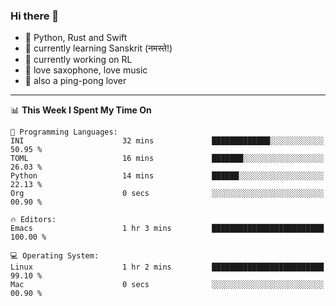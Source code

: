 ### Hi there 👋

- 📙 Python, Rust and Swift
- 🌱 currently learning Sanskrit (नमस्ते!)
- 🔭 currently working on RL
- 🎷 love saxophone, love music
- 🏓 also a ping-pong lover

<!--
**ZiqinGong/ZiqinGong** is a ✨ _special_ ✨ repository because its `README.md` (this file) appears on your GitHub profile.

Here are some ideas to get you started:

- 🔭 I’m currently working on ...
- 🌱 I’m currently learning ...
- 👯 I’m looking to collaborate on ...
- 🤔 I’m looking for help with ...
- 💬 Ask me about ...
- 📫 gongzq0301@sjtu.edu.cn
- 😄 Pronouns: ...
- ⚡ Fun fact: ...
-->

---

<!--START_SECTION:waka-->
📊 **This Week I Spent My Time On** 

```text
💬 Programming Languages: 
INI                      32 mins             █████████████░░░░░░░░░░░░   50.95 % 
TOML                     16 mins             ███████░░░░░░░░░░░░░░░░░░   26.03 % 
Python                   14 mins             ██████░░░░░░░░░░░░░░░░░░░   22.13 % 
Org                      0 secs              ░░░░░░░░░░░░░░░░░░░░░░░░░   00.90 % 

🔥 Editors: 
Emacs                    1 hr 3 mins         █████████████████████████   100.00 % 

💻 Operating System: 
Linux                    1 hr 2 mins         █████████████████████████   99.10 % 
Mac                      0 secs              ░░░░░░░░░░░░░░░░░░░░░░░░░   00.90 % 
```


<!--END_SECTION:waka-->
